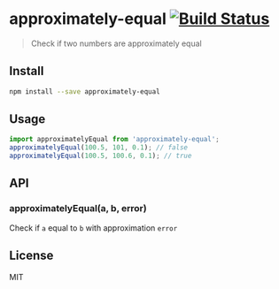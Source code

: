 # approximately-equal [![Build Status][travis-image]][travis-url]

> Check if two numbers are approximately equal

## Install

```sh
npm install --save approximately-equal
```

## Usage

```js
import approximatelyEqual from 'approximately-equal';
approximatelyEqual(100.5, 101, 0.1); // false
approximatelyEqual(100.5, 100.6, 0.1); // true
```

## API

### approximatelyEqual(a, b, error)

Check if `a` equal to `b` with approximation `error`

## License

MIT

[travis-url]: https://travis-ci.org/andrepolischuk/approximately-equal
[travis-image]: https://travis-ci.org/andrepolischuk/approximately-equal.svg?branch=master
